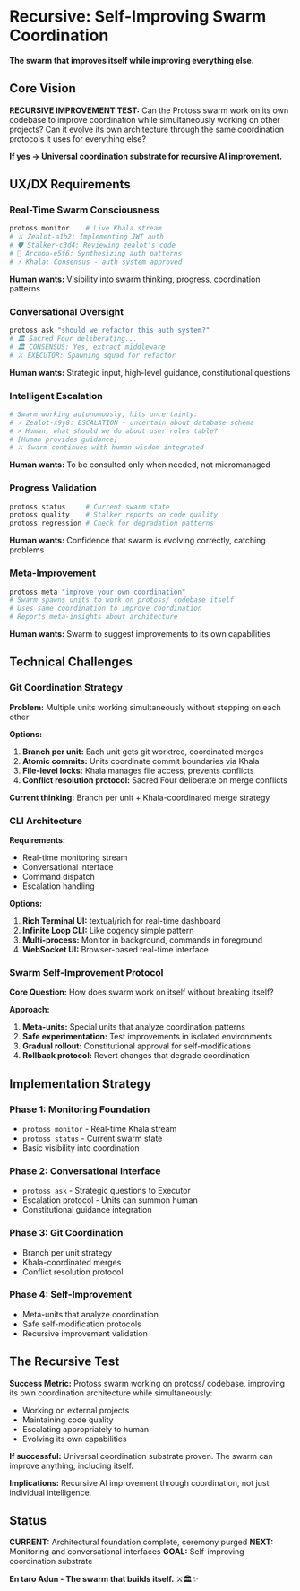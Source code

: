 # Recursive: Self-Improving Swarm Coordination

**The swarm that improves itself while improving everything else.**

## Core Vision

**RECURSIVE IMPROVEMENT TEST:**
Can the Protoss swarm work on its own codebase to improve coordination while simultaneously working on other projects? Can it evolve its own architecture through the same coordination protocols it uses for everything else?

**If yes → Universal coordination substrate for recursive AI improvement.**

## UX/DX Requirements

### Real-Time Swarm Consciousness
```bash
protoss monitor    # Live Khala stream
# ⚔️ Zealot-a1b2: Implementing JWT auth
# 🛡️ Stalker-c3d4: Reviewing zealot's code  
# 🔮 Archon-e5f6: Synthesizing auth patterns
# ⚡ Khala: Consensus - auth system approved
```

**Human wants:** Visibility into swarm thinking, progress, coordination patterns

### Conversational Oversight
```bash
protoss ask "should we refactor this auth system?"
# 🏛️ Sacred Four deliberating...
# 🏛️ CONSENSUS: Yes, extract middleware
# ⚔️ EXECUTOR: Spawning squad for refactor
```

**Human wants:** Strategic input, high-level guidance, constitutional questions

### Intelligent Escalation
```bash
# Swarm working autonomously, hits uncertainty:
# ⚡ Zealot-x9y8: ESCALATION - uncertain about database schema
# > Human, what should we do about user roles table?
# [Human provides guidance]
# ⚔️ Swarm continues with human wisdom integrated
```

**Human wants:** To be consulted only when needed, not micromanaged

### Progress Validation
```bash
protoss status     # Current swarm state
protoss quality    # Stalker reports on code quality  
protoss regression # Check for degradation patterns
```

**Human wants:** Confidence that swarm is evolving correctly, catching problems

### Meta-Improvement
```bash
protoss meta "improve your own coordination"
# Swarm spawns units to work on protoss/ codebase itself
# Uses same coordination to improve coordination
# Reports meta-insights about architecture
```

**Human wants:** Swarm to suggest improvements to its own capabilities

## Technical Challenges

### Git Coordination Strategy
**Problem:** Multiple units working simultaneously without stepping on each other

**Options:**
1. **Branch per unit:** Each unit gets git worktree, coordinated merges
2. **Atomic commits:** Units coordinate commit boundaries via Khala
3. **File-level locks:** Khala manages file access, prevents conflicts
4. **Conflict resolution protocol:** Sacred Four deliberate on merge conflicts

**Current thinking:** Branch per unit + Khala-coordinated merge strategy

### CLI Architecture
**Requirements:**
- Real-time monitoring stream
- Conversational interface 
- Command dispatch
- Escalation handling

**Options:**
1. **Rich Terminal UI:** textual/rich for real-time dashboard
2. **Infinite Loop CLI:** Like cogency simple pattern
3. **Multi-process:** Monitor in background, commands in foreground
4. **WebSocket UI:** Browser-based real-time interface

### Swarm Self-Improvement Protocol
**Core Question:** How does swarm work on itself without breaking itself?

**Approach:**
1. **Meta-units:** Special units that analyze coordination patterns
2. **Safe experimentation:** Test improvements in isolated environments  
3. **Gradual rollout:** Constitutional approval for self-modifications
4. **Rollback protocol:** Revert changes that degrade coordination

## Implementation Strategy

### Phase 1: Monitoring Foundation
- `protoss monitor` - Real-time Khala stream
- `protoss status` - Current swarm state
- Basic visibility into coordination

### Phase 2: Conversational Interface  
- `protoss ask` - Strategic questions to Executor
- Escalation protocol - Units can summon human
- Constitutional guidance integration

### Phase 3: Git Coordination
- Branch per unit strategy
- Khala-coordinated merges
- Conflict resolution protocol

### Phase 4: Self-Improvement
- Meta-units that analyze coordination
- Safe self-modification protocols
- Recursive improvement validation

## The Recursive Test

**Success Metric:** Protoss swarm working on protoss/ codebase, improving its own coordination architecture while simultaneously:
- Working on external projects
- Maintaining code quality
- Escalating appropriately to human
- Evolving its own capabilities

**If successful:** Universal coordination substrate proven. The swarm can improve anything, including itself.

**Implications:** Recursive AI improvement through coordination, not just individual intelligence.

## Status

**CURRENT:** Architectural foundation complete, ceremony purged
**NEXT:** Monitoring and conversational interfaces
**GOAL:** Self-improving coordination substrate

**En taro Adun - The swarm that builds itself.** ⚔️🏛️✨